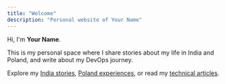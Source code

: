 ```yaml
---
title: "Welcome"
description: "Personal website of Your Name"
---
```


Hi, I'm **Your Name**. 

This is my personal space where I share stories about my life in India and Poland, and write about my DevOps journey.

Explore my [India stories](/posts/india-life), [Poland experiences](/posts/poland-life), or read my [technical articles](/posts/devops).
